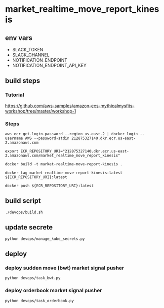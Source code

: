 # market_realtime_move_report_kinesis

## env vars

* SLACK_TOKEN
* SLACK_CHANNEL
* NOTIFICATION_ENDPOINT
* NOTIFICATION_ENDPOINT_API_KEY


## build steps

### Tutorial
https://github.com/aws-samples/amazon-ecs-mythicalmysfits-workshop/tree/master/workshop-1

### Steps
```
aws ecr get-login-password --region us-east-2 | docker login --username AWS --password-stdin 212875327140.dkr.ecr.us-east-2.amazonaws.com       
```

```
export ECR_REPOSITORY_URI="212875327140.dkr.ecr.us-east-2.amazonaws.com/market_realtime_move_report_kinesis"       
```

```
docker build -t market-realtime-move-report-kinesis .
```

```
docker tag market-realtime-move-report-kinesis:latest ${ECR_REPOSITORY_URI}:latest
```

```
docker push ${ECR_REPOSITORY_URI}:latest
```

## build script
```
./devops/build.sh
```

## update secrete
```
python devops/manage_kube_secrets.py
```

## deploy
### deploy sudden move (bwt) market signal pusher
```
python devops/task_bwt.py
```

### deploy orderbook market signal pusher
```
python devops/task_orderbook.py
```
